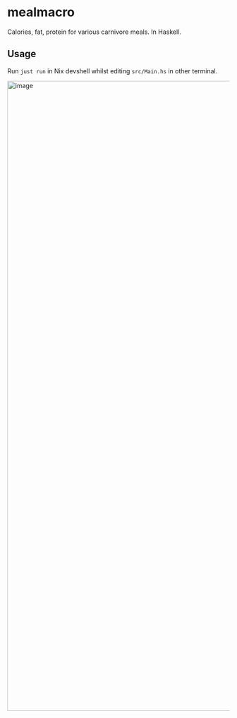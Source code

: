# mealmacro

Calories, fat, protein for various carnivore meals. In Haskell.

## Usage

Run `just run` in Nix devshell whilst editing `src/Main.hs` in other terminal.

<img width="1429" alt="image" src="https://github.com/user-attachments/assets/ccd94ef6-d073-4900-9ac3-f7611c4fd5a8" />
